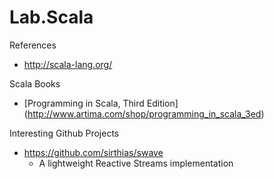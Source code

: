 # Lab.Scala

References
* http://scala-lang.org/


Scala Books
* [Programming in Scala, Third Edition] (http://www.artima.com/shop/programming_in_scala_3ed)


Interesting Github Projects
* https://github.com/sirthias/swave
	* A lightweight Reactive Streams implementation
